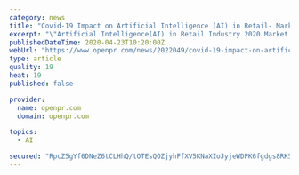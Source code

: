 ```yaml
---
category: news
title: "Covid-19 Impact on Artificial Intelligence (AI) in Retail- Market to Witness Huge Growth by 2026"
excerpt: "\"Artificial Intelligence(AI) in Retail Industry 2020 Market Research Report\" A new report added by DeepResearchReports.com to its research database. Artificial Intelligence(AI) in Retail Market is segmented by Regions/Countries. All the key market aspects that influence the Artificial Intelligence(AI) in Retail market currently and will have an ..."
publishedDateTime: 2020-04-23T10:20:00Z
webUrl: "https://www.openpr.com/news/2022049/covid-19-impact-on-artificial-intelligence-ai-in-retail"
type: article
quality: 19
heat: 19
published: false

provider:
  name: openpr.com
  domain: openpr.com

topics:
  - AI

secured: "RpcZ5gYf6DNeZ6tCLHhQ/tOTEsQOZjyhFfXV5KNaXIoJyjeWDPK6fgdgs8RK5EI2BqeycNwvSP7hhqMXgPBvQx3l+2HpIAkng9DJfoNo7Z/BcdPKbpsljIfi2Ri7dafsPk5eo4TWSA8a6ZFA3FTxDmNth7wxtpVj6l3NDmpDJPf1f3uFQKbph0Z00INXgszYZ/NpHq+dCd4M+LUI4gwg/Wtg+S/SUkNV1j4mCd1+eBIGJ/8TCZz/ea7F9UTJKlI2q0iqNUr9vvto/9TwdXlpUagEk2DI6lxosH5QQZKChiuq9qeoxe9ELS0u1eYxNUNYor+ACAOm8CtM9RSVA2WTChrbF7Z3PEdJ4MESDLk5dwEaHWEsGHNmpLCr+4loywQ/1nVJ3AjKcnhpH261rpGzKZmP3Sy/2VYymbjrHzEkR5RPCGwjk+A0keWptHHm6+dQjCSBZpWA2tH/0JDgk89r46Mr2Y8qzJVhXoXmijnqnYM=;vK5FfLkL2IVD8N1ruBbCqQ=="
---
```


